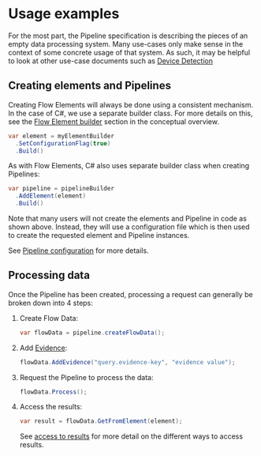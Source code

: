 # Usage examples

For the most part, the Pipeline specification is describing the pieces of an
empty data processing system. Many use-cases only make sense in the context
of some concrete usage of that system. As such, it may be helpful to look at
other use-case documents such as
[Device Detection](../device-detection-specification/usage-examples.md)

## Creating elements and Pipelines

Creating Flow Elements will always be done using a consistent mechanism.
In the case of C#, we use a separate builder class. For more details on this,
see the [Flow Element builder](conceptual-overview.md#flow-element-builder)
section in the conceptual overview.

```c#
var element = myElementBuilder
  .SetConfigurationFlag(true)
  .Build()
```

As with Flow Elements, C# also uses separate builder class when creating
Pipelines:

```c#
var pipeline = pipelineBuilder
  .AddElement(element)
  .Build()
```

Note that many users will not create the elements and Pipeline in code
as shown above.
Instead, they will use a configuration file which is then used to
create the requested element and Pipeline instances.

See [Pipeline configuration](features/pipeline-configuration.md) for more
details.

## Processing data

Once the Pipeline has been created, processing a request can generally
be broken down into 4 steps:

1. Create Flow Data:

   ```c#
   var flowData = pipeline.createFlowData();
   ```
2. Add [Evidence](features/evidence.md):

   ```c#
   flowData.AddEvidence("query.evidence-key", "evidence value");
   ```
3. Request the Pipeline to process the data:

   ```c#
   flowData.Process();
   ```
4. Access the results:

   ```c#
   var result = flowData.GetFromElement(element);
   ```

   See [access to results](features/access-to-results.md) for more detail on
   the different ways to access results.

